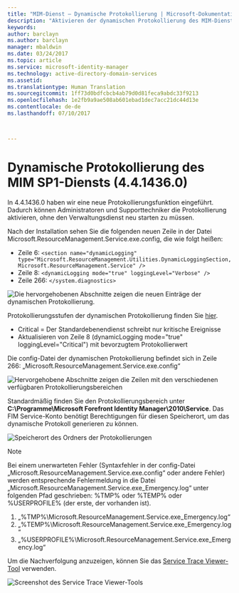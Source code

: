 ```yaml
---
title: "MIM-Dienst – Dynamische Protokollierung | Microsoft-Dokumentation"
description: "Aktivieren der dynamischen Protokollierung des MIM-Diensts ohne den Verwaltungsdienst erneut starten zu müssen"
keywords: 
author: barclayn
ms.author: barclayn
manager: mbaldwin
ms.date: 03/24/2017
ms.topic: article
ms.service: microsoft-identity-manager
ms.technology: active-directory-domain-services
ms.assetid: 
ms.translationtype: Human Translation
ms.sourcegitcommit: 1ff73d0bdfcbcb4ab79d0d81feca9abdc33f9213
ms.openlocfilehash: 1e2fb9a9ae508ab601ebad1dec7acc21dc44d13e
ms.contentlocale: de-de
ms.lasthandoff: 07/10/2017



---
```

<a id="mim-sp1-4414360--service-dynamic-logging" class="xliff"></a>
# Dynamische Protokollierung des MIM SP1-Diensts (4.4.1436.0)
In 4.4.1436.0 haben wir eine neue Protokollierungsfunktion eingeführt. Dadurch können Administratoren und Supporttechniker die Protokollierung aktivieren, ohne den Verwaltungsdienst neu starten zu müssen.

Nach der Installation sehen Sie die folgenden neuen Zeile in der Datei Microsoft.ResourceManagement.Service.exe.config, die wie folgt heißen:

*   Zeile 6: ``<section name="dynamicLogging" type="Microsoft.ResourceManagement.Utilities.DynamicLoggingSection, Microsoft.ResourceManagement.Service" />``
*   Zeile 8: ``<dynamicLogging mode="true" loggingLevel="Verbose" />``
*   Zeile 266: ``</system.diagnostics> ``

![Die hervorgehobenen Abschnitte zeigen die neuen Einträge der dynamischen Protokollierung.](media/mim-service-dynamic-logging/screen01.png)

Protokollierungsstufen der dynamischen Protokollierung finden Sie [hier](https://msdn.microsoft.com/library/ms733025(v=vs.110).aspx#Anchor_3).

- Critical = Der Standardebenendienst schreibt nur kritische Ereignisse
- Aktualisieren von Zeile 8 (dynamicLogging mode="true" loggingLevel="Critical") mit bevorzugtem Protokollierwert

Die config-Datei der dynamischen Protokollierung befindet sich in Zeile 266: „Microsoft.ResourceManagement.Service.exe.config“

![Hervorgehobene Abschnitte zeigen die Zeilen mit den verschiedenen verfügbaren Protokollierungsbereichen](media/mim-service-dynamic-logging/screen02.png)

Standardmäßig finden Sie den Protokollierungsbereich unter **C:\Programme\Microsoft Forefront Identity Manager\2010\Service**. Das FIM Service-Konto benötigt Berechtigungen für diesen Speicherort, um das dynamische Protokoll generieren zu können.

![Speicherort des Ordners der Protokollierungen](media/mim-service-dynamic-logging/screen03.png)

 >[!NOTE]
 Bei einem unerwarteten Fehler (Syntaxfehler in der config-Datei „Microsoft.ResourceManagement.Service.exe.config“ oder andere Fehler) werden entsprechende Fehlermeldung in die Datei „Microsoft.ResourceManagement.Service.exe_Emergency.log“ unter folgenden Pfad geschrieben: %TMP% oder %TEMP% oder %USERPROFILE% (der erste, der vorhanden ist).  
1. „%TMP%\Microsoft.ResourceManagement.Service.exe_Emergency.log“
2. „%TEMP%\Microsoft.ResourceManagement.Service.exe_Emergency.log“
3. „%USERPROFILE%\Microsoft.ResourceManagement.Service.exe_Emergency.log“

Um die Nachverfolgung anzuzeigen, können Sie das [Service Trace Viewer-Tool](https://msdn.microsoft.com//library/aa751795(v=vs.110).aspx) verwenden.

 ![Screenshot des Service Trace Viewer-Tools](media/mim-service-dynamic-logging/screen04.png)

